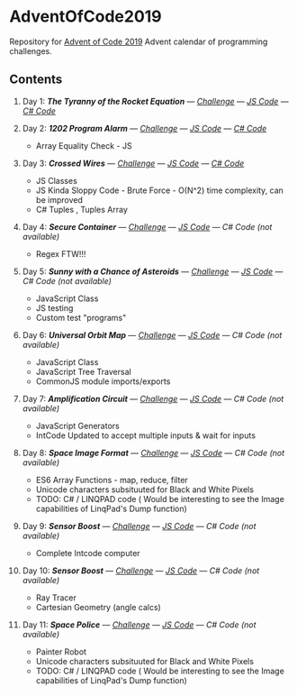 # AdventOfCode2019
Repository for [Advent of Code 2019](https://adventofcode.com/2019/about) Advent calendar of programming challenges. 

## Contents
1. Day 1: **_The Tyranny of the Rocket Equation_**  &mdash; *[Challenge](https://adventofcode.com/2019/day/1)* &mdash; *[JS Code](./day1.js)* &mdash; *[C# Code](./linqpad/day1.linq)*

2. Day 2: **_1202 Program Alarm_**  &mdash; *[Challenge](https://adventofcode.com/2019/day/2)* &mdash; *[JS Code](./day2.js)* &mdash; *[C# Code](./linqpad/day2.linq)*
    - Array Equality Check - JS
    
3. Day 3: **_Crossed Wires_**  &mdash; *[Challenge](https://adventofcode.com/2019/day/3)* &mdash; *[JS Code](./day3.js)* &mdash; *[C# Code](./linqpad/day3.linq)*
    - JS Classes
    - JS Kinda Sloppy Code - Brute Force - O(N^2) time complexity, can be improved
    - C# Tuples , Tuples Array

4. Day 4: **_Secure Container_**  &mdash; *[Challenge](https://adventofcode.com/2019/day/4)* &mdash; *[JS Code](./day4.js)* &mdash; *C# Code (not available)*
    -  Regex FTW!!!

    
5. Day 5: **_Sunny with a Chance of Asteroids_**  &mdash; *[Challenge](https://adventofcode.com/2019/day/5)* &mdash; *[JS Code](./day5.js)* &mdash; *C# Code (not available)*
    - JavaScript Class
    - JS testing
    - Custom test "programs" 

6. Day 6: **_Universal Orbit Map_**  &mdash; *[Challenge](https://adventofcode.com/2019/day/6)* &mdash; *[JS Code](./day6.js)* &mdash; *C# Code (not available)*
    - JavaScript Class
    - JavaScript Tree Traversal
    - CommonJS module imports/exports

7. Day 7: **_Amplification Circuit_**  &mdash; *[Challenge](https://adventofcode.com/2019/day/7)* &mdash; *[JS Code](./day7.js)* &mdash; *C# Code (not available)*
    - JavaScript Generators
    - IntCode Updated to accept multiple inputs & wait for inputs

8. Day 8: **_Space Image Format_**  &mdash; *[Challenge](https://adventofcode.com/2019/day/8)* &mdash; *[JS Code](./day8.js)* &mdash; *C# Code (not available)*
    - ES6 Array Functions - map, reduce, filter
    - Unicode characters subsituuted for Black and White Pixels
    - TODO: C# / LINQPAD code ( Would be interesting to see the Image capabilities of LinqPad's Dump function)

9. Day 9: **_Sensor Boost_**  &mdash; *[Challenge](https://adventofcode.com/2019/day/9)* &mdash; *[JS Code](./day9.js)* &mdash; *C# Code (not available)*
    - Complete Intcode computer

10. Day 10: **_Sensor Boost_**  &mdash; *[Challenge](https://adventofcode.com/2019/day/10)* &mdash; *[JS Code](./day10.js)* &mdash; *C# Code (not available)*
    - Ray Tracer
    - Cartesian Geometry (angle calcs)

11. Day 11: **_Space Police_**  &mdash; *[Challenge](https://adventofcode.com/2019/day/11)* &mdash; *[JS Code](./day11.js)* &mdash; *C# Code (not available)*
    - Painter Robot 
    - Unicode characters subsituuted for Black and White Pixels
    - TODO: C# / LINQPAD code ( Would be interesting to see the Image capabilities of LinqPad's Dump function)